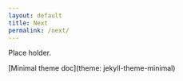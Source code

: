 ```yaml
---
layout: default
title: Next
permalink: /next/
---
```

Place holder.


[Minimal theme doc](theme: jekyll-theme-minimal)